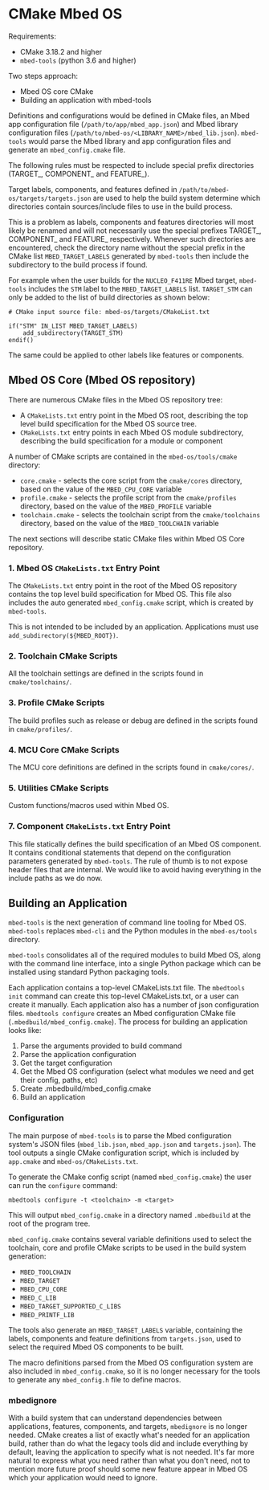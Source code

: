 # CMake Mbed OS

Requirements:
- CMake 3.18.2 and higher
- `mbed-tools` (python 3.6 and higher)

Two steps approach:

- Mbed OS core CMake
- Building an application with mbed-tools

Definitions and configurations would be defined in CMake files, an Mbed app configuration file (`/path/to/app/mbed_app.json`) and Mbed library configuration files (`/path/to/mbed-os/<LIBRARY_NAME>/mbed_lib.json`). `mbed-tools` would parse the Mbed library and app configuration files and generate an `mbed_config.cmake` file.

The following rules must be respected to include special prefix directories (TARGET_, COMPONENT_ and FEATURE_).

Target labels, components, and features defined in `/path/to/mbed-os/targets/targets.json` are used to help the build system determine which directories contain sources/include files to use in the build process. 

This is a problem as labels, components and features directories will most likely be renamed and will not necessarily use the special prefixes TARGET_, COMPONENT_ and FEATURE_ respectively. Whenever such directories are encountered, check the directory name without the special prefix in the CMake list `MBED_TARGET_LABELS` generated by `mbed-tools` then include the subdirectory to the build process if found.

For example when the user builds for the `NUCLEO_F411RE` Mbed target, `mbed-tools` includes the `STM` label to the  `MBED_TARGET_LABELS` list. `TARGET_STM` can only be added to the list of build directories as shown below:

```
# CMake input source file: mbed-os/targets/CMakeList.txt

if("STM" IN_LIST MBED_TARGET_LABELS)
    add_subdirectory(TARGET_STM)
endif()
```
The same could be applied to other labels like features or components.

## Mbed OS Core (Mbed OS repository)

There are numerous CMake files in the Mbed OS repository tree:

* A `CMakeLists.txt` entry point in the Mbed OS root, describing the top level build specification for the Mbed OS source tree.
* `CMakeLists.txt` entry points in each Mbed OS module subdirectory, describing the build specification for a module or component

A number of CMake scripts are contained in the `mbed-os/tools/cmake` directory:
* `core.cmake` - selects the core script from the `cmake/cores` directory, based on the value of the `MBED_CPU_CORE` variable
* `profile.cmake` - selects the profile script from the `cmake/profiles` directory, based on the value of the `MBED_PROFILE` variable
* `toolchain.cmake` - selects the toolchain script from the `cmake/toolchains` directory, based on the value of the `MBED_TOOLCHAIN` variable

The next sections will describe static CMake files within Mbed OS Core repository.

### 1. Mbed OS `CMakeLists.txt` Entry Point

The `CMakeLists.txt` entry point in the root of the Mbed OS repository contains the top level build specification for Mbed OS. This file also includes the auto generated `mbed_config.cmake` script, which is created by `mbed-tools`.

This is not intended to be included by an application. Applications must use `add_subdirectory(${MBED_ROOT})`.

### 2. Toolchain CMake Scripts

All the toolchain settings are defined in the scripts found in `cmake/toolchains/`.

### 3. Profile CMake Scripts

The build profiles such as release or debug are defined in the scripts found in `cmake/profiles/`.

### 4. MCU Core CMake Scripts

The MCU core definitions are defined in the scripts found in `cmake/cores/`.

### 5. Utilities CMake Scripts

Custom functions/macros used within Mbed OS.

### 7. Component `CMakeLists.txt` Entry Point

This file statically defines the build specification of an Mbed OS component. It contains conditional statements that depend on the configuration parameters generated by `mbed-tools`.
The rule of thumb is to not expose header files that are internal. We would like to avoid having everything in the include paths as we do now.

## Building an Application

`mbed-tools` is the next generation of command line tooling for Mbed OS. `mbed-tools` replaces `mbed-cli` and the Python modules in the `mbed-os/tools` directory.

`mbed-tools` consolidates all of the required modules to build Mbed OS, along with the command line interface, into a single Python package which can be installed using standard Python packaging tools.

Each application contains a top-level CMakeLists.txt file. The `mbedtools init` command can create this top-level CMakeLists.txt, or a user can create it manually. Each application also has a number of json configuration files. `mbedtools configure` creates an Mbed configuration CMake file (`.mbedbuild/mbed_config.cmake`). The process for building an application looks like:

1. Parse the arguments provided to build command
1. Parse the application configuration
1. Get the target configuration
1. Get the Mbed OS configuration (select what modules we need and get their config, paths, etc)
1. Create .mbedbuild/mbed_config.cmake
1. Build an application

### Configuration

The main purpose of `mbed-tools` is to parse the Mbed configuration system's JSON files (`mbed_lib.json`, `mbed_app.json` and `targets.json`). The tool outputs a single CMake configuration script, which is included by `app.cmake` and `mbed-os/CMakeLists.txt`.

To generate the CMake config script (named `mbed_config.cmake`) the user can run the `configure` command:

`mbedtools configure -t <toolchain> -m <target>`

This will output `mbed_config.cmake` in a directory named `.mbedbuild` at the root of the program tree.

`mbed_config.cmake` contains several variable definitions used to select the toolchain, core and profile CMake scripts to be used in the build system generation:
* `MBED_TOOLCHAIN`
* `MBED_TARGET`
* `MBED_CPU_CORE`
* `MBED_C_LIB`
* `MBED_TARGET_SUPPORTED_C_LIBS`
* `MBED_PRINTF_LIB`

The tools also generate an `MBED_TARGET_LABELS` variable, containing the labels, components and feature definitions from `targets.json`, used to select the required Mbed OS components to be built.

The macro definitions parsed from the Mbed OS configuration system are also included in `mbed_config.cmake`, so it is no longer necessary for the tools to generate any `mbed_config.h` file to define macros.

### mbedignore

With a build system that can understand dependencies between applications, features, components, and targets, `mbedignore` is no longer needed. CMake creates a list of exactly what's needed for an application build, rather than do what the legacy tools did and include everything by default, leaving the application to specify what is not needed. It's far more natural to express what you need rather than what you don't need, not to mention more future proof should some new feature appear in Mbed OS which your application would need to ignore.
